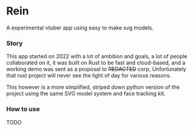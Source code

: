 # Rein

A experimental vtuber app using easy to make svg models.

### Story

This app started on 2022 with a lot of ambition and goals, a lot of people
collaborated on it, it was built on Rust to be fast and cloud-based, and a
working demo was sent as a proposal to ~~REDACTED~~ corp, Unfortunately that
rust project will never see the light of day for various reasons.

This however is a more simplified, striped down python version of the project
using the same SVG model system and face tracking kit.

### How to use

TODO
